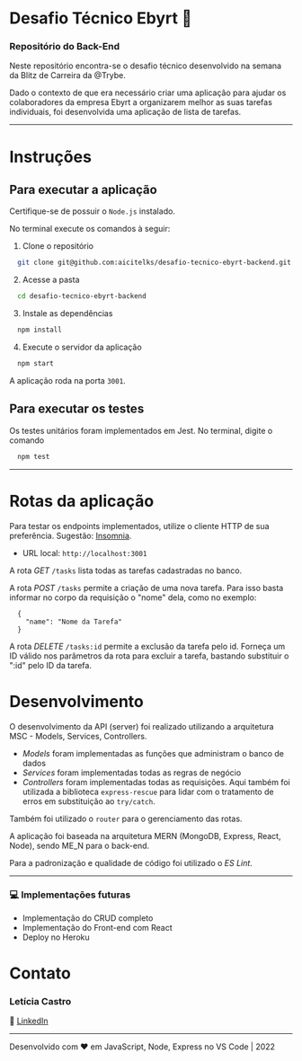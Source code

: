# Desafio Técnico Ebyrt 🚀
### Repositório do Back-End

Neste repositório encontra-se o desafio técnico desenvolvido na semana da Blitz de Carreira da @Trybe.

Dado o contexto de que era necessário criar uma aplicação para ajudar os colaboradores da empresa Ebyrt a  organizarem melhor as suas tarefas individuais, foi desenvolvida uma aplicação de lista de tarefas.

---

# Instruções
## Para executar a aplicação

Certifique-se de possuir o `Node.js` instalado.

No terminal execute os comandos à seguir:

1. Clone o repositório
```sh
  git clone git@github.com:aicitelks/desafio-tecnico-ebyrt-backend.git
```

2. Acesse a pasta
```sh
  cd desafio-tecnico-ebyrt-backend
```

3. Instale as dependências
```sh
  npm install
```

4. Execute o servidor da aplicação
```sh
  npm start
```
A aplicação roda na porta ```3001```.

## Para executar os testes
Os testes unitários foram implementados em Jest. No terminal, digite o comando
```sh
  npm test
```

---

# Rotas da aplicação
Para testar os endpoints implementados, utilize o cliente HTTP de sua preferência. Sugestão: [Insomnia](https://insomnia.rest/).

* URL local: ```http://localhost:3001```

A rota *GET* ```/tasks``` lista todas as tarefas cadastradas no banco.

A rota *POST* ```/tasks``` permite a criação de uma nova tarefa. Para isso basta informar no corpo da requisição o "nome" dela, como no exemplo:
```
  {
    "name": "Nome da Tarefa"
  }
```

A rota *DELETE* ```/tasks:id``` permite a exclusão da tarefa pelo id. Forneça um ID válido nos parâmetros da rota para excluir a tarefa, bastando substituir o ":id" pelo ID da tarefa.

# Desenvolvimento
O desenvolvimento da API (server) foi realizado utilizando a arquitetura MSC - Models, Services, Controllers.
- *Models* foram implementadas as funções que administram o banco de dados
- *Services* foram implementadas todas as regras de negócio
- *Controllers* foram implementadas todas as requisições. Aqui também foi utilizada a biblioteca ```express-rescue``` para lidar com o tratamento de erros em substituição ao ```try/catch```.

Também foi utilizado o ```router``` para o gerenciamento das rotas.

A aplicação foi baseada na arquitetura MERN (MongoDB, Express, React, Node), sendo ME_N para o back-end.

Para a padronização e qualidade de código foi utilizado o *ES Lint*.

---

### :computer: Implementações futuras
- Implementação do CRUD completo
- Implementação do Front-end com React
- Deploy no Heroku

# Contato
### Letícia Castro
:large_blue_circle: [LinkedIn](https://www.linkedin.com/in/leticiacastro87/)

---

Desenvolvido com ♥ em JavaScript, Node, Express no VS Code | 2022